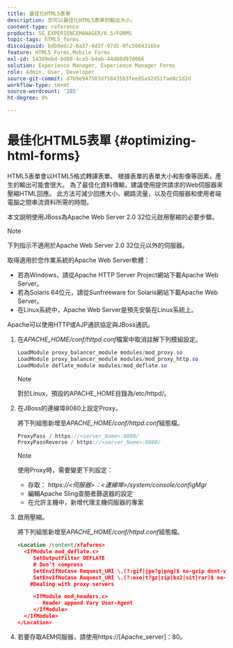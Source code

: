 ```yaml
---
title: 最佳化HTML5表單
description: 您可以最佳化HTML5表單的輸出大小。
content-type: reference
products: SG_EXPERIENCEMANAGER/6.5/FORMS
topic-tags: hTML5_forms
discoiquuid: bdb9edc2-6a37-4d3f-97d5-0fc5664316be
feature: HTML5 Forms,Mobile Forms
exl-id: 14309ebd-8d00-4ca5-b4ab-44d80d97d066
solution: Experience Manager, Experience Manager Forms
role: Admin, User, Developer
source-git-commit: d7b9e947503df58435b3fee85a92d51fae8c1d2d
workflow-type: tm+mt
source-wordcount: '285'
ht-degree: 0%

---
```


# 最佳化HTML5表單 {#optimizing-html-forms}

HTML5表單會以HTML5格式轉譯表單。 根據表單的表單大小和影像等因素，產生的輸出可能會很大。 為了最佳化資料傳輸，建議使用提供請求的Web伺服器來壓縮HTML回應。 此方法可減少回應大小、網路流量，以及在伺服器和使用者端電腦之間串流資料所需的時間。

本文說明使用JBoss為Apache Web Server 2.0 32位元啟用壓縮的必要步驟。

>[!NOTE]
>
>下列指示不適用於Apache Web Server 2.0 32位元以外的伺服器。

取得適用於您作業系統的Apache Web Server軟體：

* 若為Windows，請從Apache HTTP Server Project網站下載Apache Web Server。
* 若為Solaris 64位元，請從Sunfreeware for Solaris網站下載Apache Web Server。
* 在Linux系統中，Apache Web Server是預先安裝在Linux系統上。

Apache可以使用HTTP或AJP通訊協定與JBoss通訊。

1. 在&#x200B;*APACHE_HOME/conf/httpd.conf*&#x200B;檔案中取消註解下列模組設定。

   ```java
   LoadModule proxy_balancer_module modules/mod_proxy.so
   LoadModule proxy_balancer_module modules/mod_proxy_http.so
   LoadModule deflate_module modules/mod_deflate.so
   ```

   >[!NOTE]
   >
   >對於Linux，預設的APACHE_HOME目錄為/etc/httpd/。

1. 在JBoss的連線埠8080上設定Proxy。

   將下列組態新增至&#x200B;*APACHE_HOME/conf/httpd.conf*&#x200B;組態檔。

   ```java
   ProxyPass / https://<server_Name>:8080/
   ProxyPassReverse / https://<server_Name>:8080/
   ```

   >[!NOTE]
   >
   >使用Proxy時，需要變更下列設定：
   >
   >* 存取： *https://&lt;伺服器>：&lt;連線埠>/system/console/configMgr*
   * 編輯Apache Sling查閱者篩選器的設定
   * 在允許主機中，新增代理主機伺服器的專案

1. 啟用壓縮。

   將下列組態新增至&#x200B;*APACHE_HOME/conf/httpd.conf*&#x200B;組態檔。

   ```xml
   <Location /content/xfaforms>
     <IfModule mod_deflate.c>
        SetOutputFilter DEFLATE
        # Don’t compress
        SetEnvIfNoCase Request_URI \.(?:gif|jpe?g|png)$ no-gzip dont-vary
        SetEnvIfNoCase Request_URI \.(?:exe|t?gz|zip|bz2|sit|rar)$ no-gzip dont-vary
       #Dealing with proxy servers
   
        <IfModule mod_headers.c>
           Header append Vary User-Agent
        </IfModule>
     </IfModule>
   </Location>
   ```

1. 若要存取AEM伺服器，請使用https://[Apache_server]：80。
